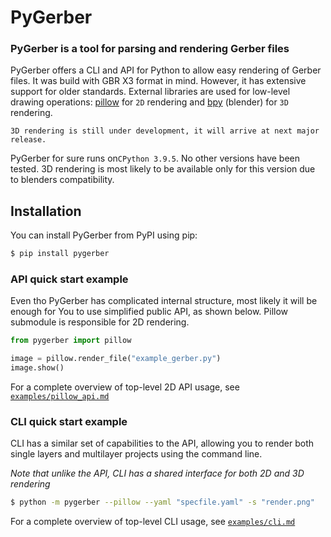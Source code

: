 # PyGerber

### PyGerber is a tool for parsing and rendering Gerber files

PyGerber offers a CLI and API for Python to allow easy rendering of Gerber files. It was build with GBR X3 format in mind. However, it has extensive support for older standards.
External libraries are used for low-level drawing operations: [pillow](https://python-pillow.org/) for `2D` rendering and [bpy](https://www.blender.org/) (blender) for `3D` rendering.

`3D rendering is still under development, it will arrive at next major release.`

PyGerber for sure runs on`CPython 3.9.5`. No other versions have been tested. 3D rendering is most likely to be available only for this version due to blenders compatibility.

## Installation

You can install PyGerber from PyPI using pip:

```bash
$ pip install pygerber
```

### API quick start example

Even tho PyGerber has complicated internal structure, most likely it will be enough for You to use simplified public API,
as shown below. Pillow submodule is responsible for 2D rendering.

```python
from pygerber import pillow

image = pillow.render_file("example_gerber.py")
image.show()
```

For a complete overview of top-level 2D API usage, see [`examples/pillow_api.md`](https://github.com/Argmaster/pygerber/blob/main/examples/2d_api.md)

### CLI quick start example

CLI has a similar set of capabilities to the API, allowing you to render both single layers and multilayer projects using the command line.

_Note that unlike the API, CLI has a shared interface for both 2D and 3D rendering_

```bash
$ python -m pygerber --pillow --yaml "specfile.yaml" -s "render.png"
```

For a complete overview of top-level CLI usage, see [`examples/cli.md`](https://github.com/Argmaster/pygerber/blob/main/examples/cli.md)
